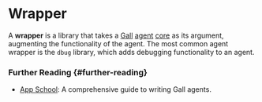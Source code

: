 # Wrapper

A **wrapper** is a library that takes a [Gall](gall.md) [agent](agent.md) [core](core.md) as its argument, augmenting the functionality of the agent. The most common agent wrapper is the `dbug` library, which adds debugging functionality to an agent.

### Further Reading {#further-reading}

- [App School](../build-on-urbit/app-school): A comprehensive guide to writing Gall agents.
